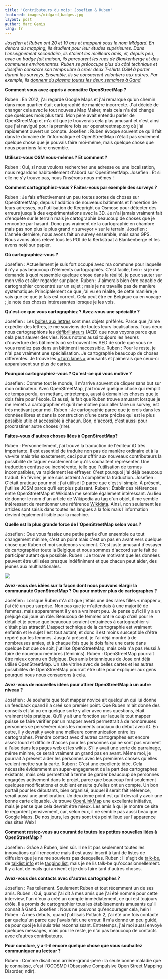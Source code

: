 ```yaml
---
title: 'Contributeurs du mois: Josefien & Ruben'
featured: images/midgard_badges.jpg
layout: post
author: Marc Gemis
lang: fr
---
```


_Josefien et Ruben ont 20 et 19 ans et mappent sous le nom <a href="https://openstreetmap.org/user/M!dgard">M!dgard</a>. En dehors du mapping, ils étudient pour leur études supérieures. Dans l'enseignement secondaire, ils étaient les meilleurs amis, et, depuis peu, avec un badge fait maison, ils parcourent les rues de Blankenberge et des communes environnantes. Ruben se préoccupe plus du côté technique et Josefien consacre son temps libre à créer deux T-shirts OSM à porter durant les surveys. Ensemble, ils se consacrent volontiers aux autres. Par exemple, ils [donnent du plasma toutes les deux semaines à Gand](https://www.openstreetmap.org/way/334861945)._

**Comment vous avez appris à connaître OpenStreetMap ?**

Ruben : En 2012, j'ai regardé Google Maps et j'ai remarqué qu'un chemin dans mon quartier était cartographié de manière incorrecte. J'ai décidé de changer cela avec le tout nouveau Map Maker, mais cela n'a été changé que quelques mois plus tard. Mon père avait entendu parler de OpenStreetMap et m'a dit que je trouverais cela plus amusant et c'est ainsi que j'ai navigué pour la première fois sur openstreetmap.org où j'ai rapidement ouvert un compte.
Josefien : Ruben évoque souvent ce qu'il fait dans le domaine de l'informatique et OpenStreetMap n'était pas seulement quelque chose que je pouvais faire moi-même, mais quelque chose que nous pourrions faire ensemble.

**Utilisez-vous OSM vous-mêmes ? Et comment ?**

Ruben : Oui, si nous voulons rechercher une adresse ou une localisation, nous regardons habituellement d'abord sur OpenStreetMap.
Josefien : Et si elle ne s'y trouve pas, nous l'insérons nous-mêmes !

**Comment cartographiez-vous ? Faites-vous par exemple des surveys ?**

Ruben : Je fais effectivement un peu toutes sortes de choses sur OpenStreetMap, depuis l'addition de nouveaux bâtiments et l'insertion de leurs adresses, ou l'utilisation de Keepright ou Osmose pour détecter des erreurs jusqu'à des expérimentations avec la 3D. Je n'ai jamais vraiment fait d'enquête sur le terrain mais je cartographie beaucoup de choses que je rencontre par hasard. Donc pas vraiment de la cartographie en chambre mais pas non plus le plus grand « surveyor » sur le terrain.
Josefien : L'année dernière, nous avons fait un survey ensemble, mais sans GPS. Nous avons alors relevé tous les POI de la Kerkstraat à Blankenberge et les avons noté sur papier.

**Où cartographiez-vous ?**

Josefien : Actuellement je suis fort occupé avec ma commune pour laquelle il n'y a pas beaucoup d'éléments cartographiés. C'est facile, hein : si je me demande à quoi ressemble quelque chose dans la réalité, je peux sauter sur mon vélo et aller regarder sur place.
Ruben : J'aimerais bien être capable de cartographier concentré sur un sujet ; mais je ne travaille pas de manière systématique. Principalement ce que j'ai vu en réalité, de cette manière je sais que ce que je fais est correct. Cela peut être en Belgique ou en voyage ; je note des choses intéressantes lorsque je les vois.

**Qu'est-ce que vous cartographiez ? Avez-vous une spécialité ?**

Josefien : Les [boîtes aux lettres](http://wiki.openstreetmap.org/wiki/Tag:amenity%3Dpost_box) sont mes objets préférés. Parce que j'aime expédier des lettres, je me souviens de toutes leurs localisations. Tous deux nous cartographions les [défibrillateurs](http://wiki.openstreetmap.org/wiki/Tag:emergency%3Ddefibrillator) (AED) que nous voyons parce que cela peut sauver des vies. Nous notons aussi toujours les heures d'ouverture des bâtiments où se trouvent les AED de sorte que vous ne vous rendiez pas dans un bâtiment inaccessible.
Ruben : Pour le reste, je n'ai pas vraiment une spécialisation. Je cartographie beaucoup de choses différentes. Je trouve les [« turn lanes »](http://wiki.openstreetmap.org/wiki/Key:turn) amusants et j'aimerais que ceux-ci apparaissent sur plus de cartes.

**Pourquoi cartographiez-vous ? Qu'est-ce qui vous motive ?**

Josefien : Comme tout le monde, il m'arrive souvent de cliquer sans but sur mon ordinateur. Avec OpenStreetMap, j'ai trouvé quelque chose qui remplit ce temps perdu, en mettant, entretemps, aussi à demain les choses que je dois faire pour l'école. Et aussi, le fait que Ruben trouve amusant lorsque je me remets à cartographier et qu'il me motive pour aller faire un survey, est très motivant pour moi.
Ruben : Je cartographie parce que je crois dans les données libres et dans la construction d'une carte précise qui est le plus possible utile et accessible à chacun. Bon, d'accord, c'est aussi pour procrastiner autre choses (rire).

**Faites-vous d'autres choses liées à OpenStreetMap?**

Ruben : Personnellement, j'ai trouvé la traduction de l'éditeur iD très importante. Il est essentiel de traduire non pas de manière ordinaire et à la va-vite mais très exactement, ceci pour offrir aux nouveaux contributeurs la possibilité de taguer exactement ce qu'ils souhaitent représenter. Une traduction confuse ou incohérente, telle que l'utilisation de termes incompatibles, va rapidement les effrayer. C'est pourquoi j'ai déjà beaucoup traduit. En février, je me suis astreint à compléter la traduction.
Josefien : C'était pratique pour moi ; j'ai utilisé iD parce que c'est si simple. À présent, j'utilise JOSM parce qu'il est plus puissant.
Ruben : Établir des références entre OpenStreetMap et Wikidata me semble également intéressant. Au lieu de donner le nom d'un article de Wikipedia au tag d'un objet, il me semble intéressant de mentionner une référence [Wikidata](http://wikidata.org/). Ainsi, non seulement les articles sont saisis dans toutes les langues à la fois mais l'information devient également lisible par la machine.

**Quelle est la plus grande force de l'OpenStreetMap selon vous ?**

Josefien : Que vous fassiez une petite partie d'un ensemble ou tout changement minime, c'est un point mais c'est un pas en avant vers quelque chose que Ruben et moi soutenons vraiment. C'est juste amusant d'essayer de cartographier toute la Belgique et nous sommes d'accord sur le fait de participer autant que possible.
Ruben : Je trouve motivant que les données peuvent être utilisées presque indéfiniment et que chacun peut aider, des jeunes aux multinationales.

<img src="{{ site.baseurl }}/assets/images/midgard_kerkstraat.png"/>

**Avez-vous des idées sur la façon dont nous pouvons élargir la communauté OpenStreetMap ? Ou pour motiver plus de cartographes ?**

Josefien : Lorsque Ruben m'a dit que j'étais une des rares filles « mapper », j'ai été un peu surprise. Non pas que je m'attendais à une majorité de femmes, mais apparemment il y en a vraiment peu. Je pense qu'ici il y a un préjugé qui joue un rôle. Beaucoup de femmes ont le coup d'œil pour le détail et je pense que beaucoup seraient entrainées à cartographier si c'était plus attractif. L'aspect technique de la cartographie est vraiment enfantin et le sujet l'est tout autant, et donc il est moins susceptible d'être repéré par les femmes. Jusqu'à présent, je l'ai déjà montré à de nombreuses amies, et à chaque fois que je dois faire une carte dans quelque but que ce soit, j'utilise OpenStreetMap, mais cela n'a pas réussi à faire de nouveaux membres (féminins).
Ruben : OpenStreetMap pourrait être mieux connu en Belgique. Des amis britanniques de Jose ont déjà utilisé OpenStreetMap. Un site vitrine avec de belles cartes et les autres possibilités de OpenStreetMap pourrait être utile pour expliquer aux gens pourquoi nous nous consacrons à cela.

**Avez-vous de nouvelles idées pour attirer OpenStreetMap à un autre niveau ?**

Josefien : Je souhaite que tout mapper novice ait quelqu'un qui lui donne un feedback quand il a créé son premier point. Que Ruben m'ait donné des conseils et j'ai pu en quelque sorte y aller avec mes questions, était vraiment très pratique. Qu'il y ait une fonction sur laquelle tout mapper puisse se faire vérifier par un mapper averti permettrait à de nombreuses personnes se persévérer dans les moments cruciaux du début avec iD. En outre, il y devrait y avoir une meilleure communication entre les cartographes. Prendre contact avec d'autres cartographes est encore assez lourd et difficile d'accès pour les personnes qui ne sont pas vraiment à l'aise dans les pages web et les wikis. S'il y avait une sorte de parrainage, même minime, ce serait vraiment un grand pas en avant. Même moi, je pourrait à présent aider les personnes avec les premières choses qu'elles veulent mettre sur la carte.
Ruben : C'est une excellente idée. Cela nécessite évidemment un super-engagement de la part des cartographes existants, mais cela permettrait à terme de garder beaucoup de personnes engagées activement dans le projet, parce que beaucoup font seulement quelques modifications et oublient ensuite qu'elles ont un compte. Un bon portail pour les débutants, bien organisé, auquel il serait fait référence, serait aussi une amélioration. Un deuxième point est qu'il devrait y avoir une bonne carte cliquable. Je trouve [OpenLinkMap](http://www.openlinkmap.org/) une excellente initiative, mais je pense que cela devrait être mieux. Les amis à qui je montre ce site le regardent pensivement, car, selon eux, il ne semble pas aussi beau que Google Maps. De nos jours, les gens sont très pointilleux sur l'apparence des sites Web !

**Comment restez-vous au courant de toutes les petites nouvelles liées à OpenStreetMap ?**

Josefien : Grâce à Ruben, bien sûr. Il ne lit pas seulement toutes les innovations qu'il rencontre mais il est aussi inscrit à tant de listes de diffusion que je ne me souviens pas desquelles.
Ruben : Il s'agit de [talk-be](https://lists.openstreetmap.org/listinfo/talk-be), de [talklist info](https://lists.openstreetmap.org/listinfo/talk) et le [tagging list](https://lists.openstreetmap.org/listinfo/tagging), mais je ne lis talk-be qu'occasionnellement. Il y a tant de mails qui arrivent et je dois faire tant d'autres choses.

**Avez-vous des contacts avec d'autres cartographes ?**

Josefien : Pas tellement. Seulement Ruben et tout récemment un de ses amis.
Ruben : Oui, quand j'ai dit à mes amis que j'ai été nommé pour cette interview, l'un d'eux a créé un compte immédiatement, ce qui est toujours drôle. Il a promis de cartographier tous les établissements amusants qu'il connaît à Gand.
Josefien : Nous ne pouvons qu'encourager cela, hein !
Ruben : À mes débuts, quand j'utilisais Potlach 2, j'ai été une fois contacté par quelqu'un parce que j'avais fait une erreur. Il m'a donné un peu guidé, ce pour quoi je lui suis très reconnaissant. Entretemps, j'ai moi aussi envoyé quelques messages, mais pour le reste, je n'ai pas beaucoup de contacts avec d'autres contributeurs.

**Pour conclure, y a-t-il encore quelque chose que vous souhaitez communiquer au lecteur ?**

Ruben : Comme disait mon arrière-grand-père : la seule bonne maladie que je connaisse, c'est l'OCOSMD (Obsessive Compulsive Open Street Mapping Disorder, ndlr).

